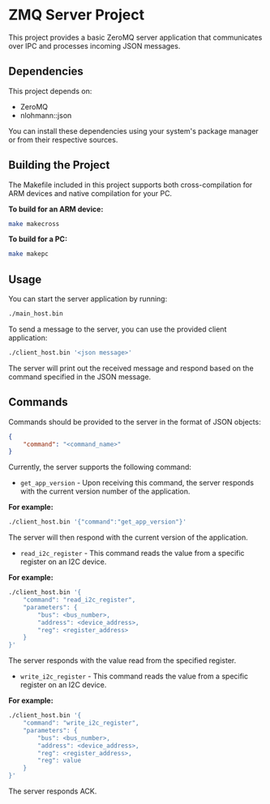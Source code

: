 # ZMQ Server Project

This project provides a basic ZeroMQ server application that communicates over IPC and processes incoming JSON messages.

## Dependencies

This project depends on:

- ZeroMQ
- nlohmann::json

You can install these dependencies using your system's package manager or from their respective sources.

## Building the Project

The Makefile included in this project supports both cross-compilation for ARM devices and native compilation for your PC.

**To build for an ARM device:**
```bash
make makecross
```
**To build for a PC:**
```bash
make makepc
```
## Usage

You can start the server application by running:
```bash
./main_host.bin
```
To send a message to the server, you can use the provided client application:
```bash
./client_host.bin '<json message>'
```
The server will print out the received message and respond based on the command specified in the JSON message.

## Commands

Commands should be provided to the server in the format of JSON objects:

```json
{
    "command": "<command_name>"
}
```
Currently, the server supports the following command:

- `get_app_version` - Upon receiving this command, the server responds with the current version number of the application.

**For example:**

```bash
./client_host.bin '{"command":"get_app_version"}'
```
The server will then respond with the current version of the application.

- `read_i2c_register` - This command reads the value from a specific register on an I2C device.

**For example:**

```bash
./client_host.bin '{
    "command": "read_i2c_register",
    "parameters": {
        "bus": <bus_number>,
        "address": <device_address>,
        "reg": <register_address>
    }
}'
```
The server responds with the value read from the specified register.

- `write_i2c_register` - This command reads the value from a specific register on an I2C device.

**For example:**

```bash
./client_host.bin '{
    "command": "write_i2c_register",
    "parameters": {
        "bus": <bus_number>,
        "address": <device_address>,
        "reg": <register_address>,
        "reg": value
    }
}'
```
The server responds ACK.
